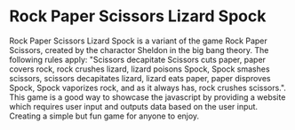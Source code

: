 # Rock Paper Scissors Lizard Spock

Rock Paper Scissors Lizard Spock is a variant of the game Rock Paper Scissors, created by the charactor Sheldon in the big bang theory. The following rules apply: "Scissors decapitate Scissors cuts paper, paper covers rock, rock crushes lizard, lizard poisons Spock, Spock smashes scissors, scissors decapitates lizard, lizard eats paper, paper disproves Spock, Spock vaporizes rock, and as it always has, rock crushes scissors.". This game is a good way to showcase the javascript by providing a website which requires user input and outputs data based on the user input. Creating a simple but fun game for anyone to enjoy.

